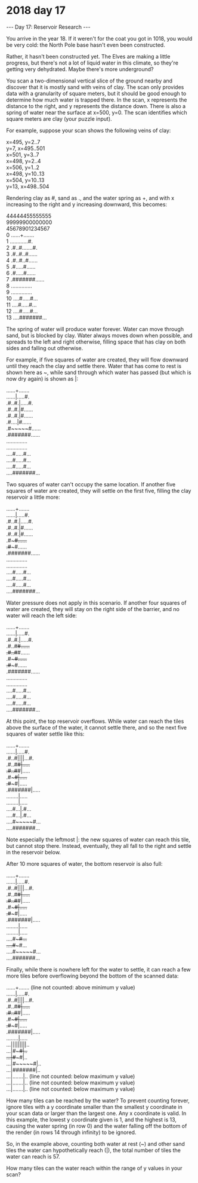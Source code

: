 # 2018 day 17

--- Day 17: Reservoir Research ---

You arrive in the year 18. If it weren't for the coat you got in 1018, you would be very cold: the North Pole base hasn't even been constructed.



Rather, it hasn't been constructed yet.  The Elves are making a little progress, but there's not a lot of liquid water in this climate, so they're getting very dehydrated.  Maybe there's more underground?



You scan a two-dimensional vertical slice of the ground nearby and discover that it is mostly sand with veins of clay.  The scan only provides data with a granularity of square meters, but it should be good enough to determine how much water is trapped there. In the scan, x represents the distance to the right, and y represents the distance down. There is also a spring of water near the surface at x=500, y=0. The scan identifies which square meters are clay (your puzzle input).



For example, suppose your scan shows the following veins of clay:



x=495, y=2..7\
y=7, x=495..501\
x=501, y=3..7\
x=498, y=2..4\
x=506, y=1..2\
x=498, y=10..13\
x=504, y=10..13\
y=13, x=498..504



Rendering clay as #, sand as ., and the water spring as +, and with x increasing to the right and y increasing downward, this becomes:



44444455555555\
   99999900000000\
   45678901234567\
 0 ......+.......\
 1 ............#.\
 2 .#..#.......#.\
 3 .#..#..#......\
 4 .#..#..#......\
 5 .#.....#......\
 6 .#.....#......\
 7 .#######......\
 8 ..............\
 9 ..............\
10 ....#.....#...\
11 ....#.....#...\
12 ....#.....#...\
13 ....#######...



The spring of water will produce water forever. Water can move through sand, but is blocked by clay. Water always moves down when possible, and spreads to the left and right otherwise, filling space that has clay on both sides and falling out otherwise.



For example, if five squares of water are created, they will flow downward until they reach the clay and settle there. Water that has come to rest is shown here as ~, while sand through which water has passed (but which is now dry again) is shown as |:



......+.......\
......|.....#.\
.#..#.|.....#.\
.#..#.|#......\
.#..#.|#......\
.#....|#......\
.#~~~~~#......\
.#######......\
..............\
..............\
....#.....#...\
....#.....#...\
....#.....#...\
....#######...



Two squares of water can't occupy the same location.  If another five squares of water are created, they will settle on the first five, filling the clay reservoir a little more:



......+.......\
......|.....#.\
.#..#.|.....#.\
.#..#.|#......\
.#..#.|#......\
.#~~~~~#......\
.#~~~~~#......\
.#######......\
..............\
..............\
....#.....#...\
....#.....#...\
....#.....#...\
....#######...



Water pressure does not apply in this scenario. If another four squares of water are created, they will stay on the right side of the barrier, and no water will reach the left side:



......+.......\
......|.....#.\
.#..#.|.....#.\
.#..#~~#......\
.#..#~~#......\
.#~~~~~#......\
.#~~~~~#......\
.#######......\
..............\
..............\
....#.....#...\
....#.....#...\
....#.....#...\
....#######...



At this point, the top reservoir overflows. While water can reach the tiles above the surface of the water, it cannot settle there, and so the next five squares of water settle like this:



......+.......\
......|.....#.\
.#..#||||...#.\
.#..#~~#|.....\
.#..#~~#|.....\
.#~~~~~#|.....\
.#~~~~~#|.....\
.#######|.....\
........|.....\
........|.....\
....#...|.#...\
....#...|.#...\
....#~~~~~#...\
....#######...



Note especially the leftmost |: the new squares of water can reach this tile, but cannot stop there.  Instead, eventually, they all fall to the right and settle in the reservoir below.



After 10 more squares of water, the bottom reservoir is also full:



......+.......\
......|.....#.\
.#..#||||...#.\
.#..#~~#|.....\
.#..#~~#|.....\
.#~~~~~#|.....\
.#~~~~~#|.....\
.#######|.....\
........|.....\
........|.....\
....#~~~~~#...\
....#~~~~~#...\
....#~~~~~#...\
....#######...



Finally, while there is nowhere left for the water to settle, it can reach a few more tiles before overflowing beyond the bottom of the scanned data:



......+.......    (line not counted: above minimum y value)\
......|.....#.\
.#..#||||...#.\
.#..#~~#|.....\
.#..#~~#|.....\
.#~~~~~#|.....\
.#~~~~~#|.....\
.#######|.....\
........|.....\
...|||||||||..\
...|#~~~~~#|..\
...|#~~~~~#|..\
...|#~~~~~#|..\
...|#######|..\
...|.......|..    (line not counted: below maximum y value)\
...|.......|..    (line not counted: below maximum y value)\
...|.......|..    (line not counted: below maximum y value)



How many tiles can be reached by the water?  To prevent counting forever, ignore tiles with a y coordinate smaller than the smallest y coordinate in your scan data or larger than the largest one. Any x coordinate is valid. In this example, the lowest y coordinate given is 1, and the highest is 13, causing the water spring (in row 0) and the water falling off the bottom of the render (in rows 14 through infinity) to be ignored.



So, in the example above, counting both water at rest (~) and other sand tiles the water can hypothetically reach (|), the total number of tiles the water can reach is 57.



How many tiles can the water reach within the range of y values in your scan?



